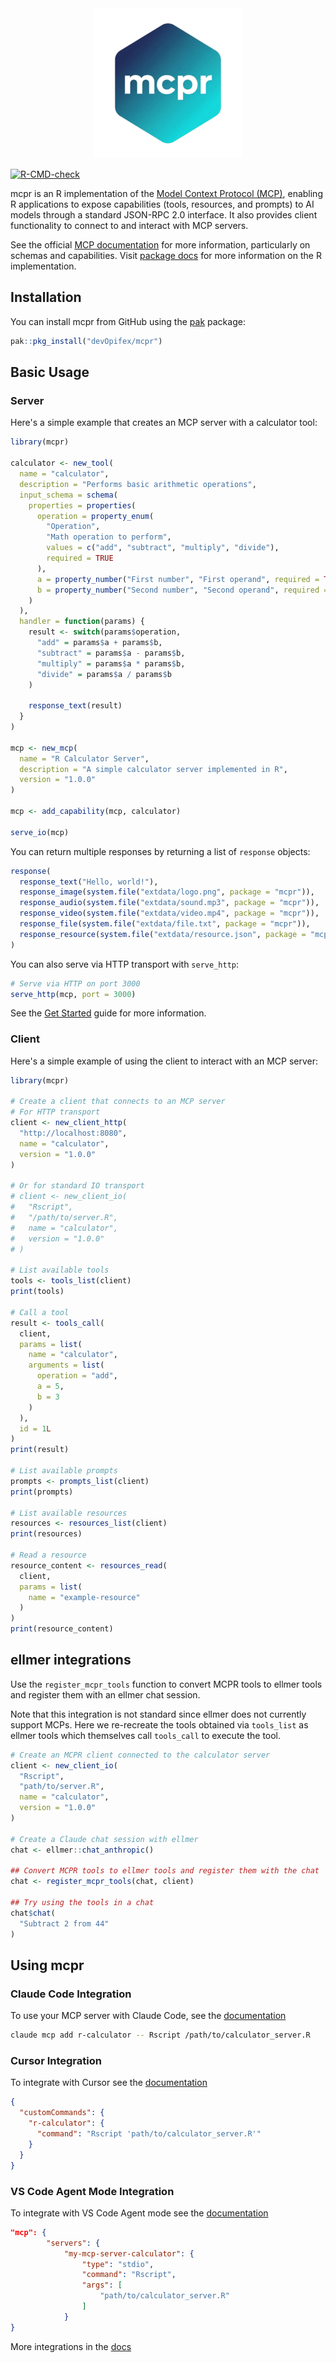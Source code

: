 <div align="center">
<img src="man/figures/logo.png" />
</div>

<!-- badges: start -->
[![R-CMD-check](https://github.com/devOpifex/mcpr/actions/workflows/R-CMD-check.yaml/badge.svg)](https://github.com/devOpifex/mcpr/actions/workflows/R-CMD-check.yaml)
<!-- badges: end -->

mcpr is an R implementation of the [Model Context Protocol (MCP)](https://modelcontextprotocol.io),
enabling R applications to expose capabilities (tools, resources, and prompts)
to AI models through a standard JSON-RPC 2.0 interface. It also provides client
functionality to connect to and interact with MCP servers.

See the official [MCP documentation](https://modelcontextprotocol.io) for more information,
particularly on schemas and capabilities.
Visit [package docs](https://mcpr.opifex.org/) for more information on the R implementation.

## Installation

You can install mcpr from GitHub using the [pak](https://pak.r-lib.org/) package:

```r
pak::pkg_install("devOpifex/mcpr")
```

## Basic Usage

### Server

Here's a simple example that creates an MCP server with a calculator tool:

```r
library(mcpr)

calculator <- new_tool(
  name = "calculator",
  description = "Performs basic arithmetic operations",
  input_schema = schema(
    properties = properties(
      operation = property_enum(
        "Operation", 
        "Math operation to perform", 
        values = c("add", "subtract", "multiply", "divide"),
        required = TRUE
      ),
      a = property_number("First number", "First operand", required = TRUE),
      b = property_number("Second number", "Second operand", required = TRUE)
    )
  ),
  handler = function(params) {
    result <- switch(params$operation,
      "add" = params$a + params$b,
      "subtract" = params$a - params$b,
      "multiply" = params$a * params$b,
      "divide" = params$a / params$b
    )

    response_text(result)
  }
)

mcp <- new_mcp(
  name = "R Calculator Server",
  description = "A simple calculator server implemented in R",
  version = "1.0.0"
)

mcp <- add_capability(mcp, calculator)

serve_io(mcp)
```

You can return multiple responses by returning a list of `response` objects:

```r
response(
  response_text("Hello, world!"),
  response_image(system.file("extdata/logo.png", package = "mcpr")),
  response_audio(system.file("extdata/sound.mp3", package = "mcpr")),
  response_video(system.file("extdata/video.mp4", package = "mcpr")),
  response_file(system.file("extdata/file.txt", package = "mcpr")),
  response_resource(system.file("extdata/resource.json", package = "mcpr"))
)
```

You can also serve via HTTP transport with `serve_http`:

```r
# Serve via HTTP on port 3000
serve_http(mcp, port = 3000)
```

See the [Get Started](https://mcpr.opifex.org/articles/get-started) guide for more information.

### Client

Here's a simple example of using the client to interact with an MCP server:

```r
library(mcpr)

# Create a client that connects to an MCP server
# For HTTP transport
client <- new_client_http(
  "http://localhost:8080",
  name = "calculator",
  version = "1.0.0"
)

# Or for standard IO transport
# client <- new_client_io(
#   "Rscript",
#   "/path/to/server.R",
#   name = "calculator",
#   version = "1.0.0"
# )

# List available tools
tools <- tools_list(client)
print(tools)

# Call a tool
result <- tools_call(
  client,
  params = list(
    name = "calculator",
    arguments = list(
      operation = "add",
      a = 5,
      b = 3
    )
  ),
  id = 1L
)
print(result)

# List available prompts
prompts <- prompts_list(client)
print(prompts)

# List available resources
resources <- resources_list(client)
print(resources)

# Read a resource
resource_content <- resources_read(
  client,
  params = list(
    name = "example-resource"
  )
)
print(resource_content)
```

## ellmer integrations

Use the `register_mcpr_tools` function to convert MCPR tools to ellmer tools and 
register them with an ellmer chat session.

Note that this integration is not standard since ellmer does not currently support
MCPs. Here we re-recreate the tools obtained via `tools_list` as ellmer tools which
themselves call `tools_call` to execute the tool.

```r
# Create an MCPR client connected to the calculator server
client <- new_client_io(
  "Rscript",
  "path/to/server.R",
  name = "calculator",
  version = "1.0.0"
)

# Create a Claude chat session with ellmer
chat <- ellmer::chat_anthropic()

## Convert MCPR tools to ellmer tools and register them with the chat
chat <- register_mcpr_tools(chat, client)

## Try using the tools in a chat
chat$chat(
  "Subtract 2 from 44"
)
```

## Using mcpr

### Claude Code Integration

To use your MCP server with Claude Code, see the [documentation](https://docs.anthropic.com/en/docs/claude-code/tutorials#set-up-model-context-protocol-mcp)

```bash
claude mcp add r-calculator -- Rscript /path/to/calculator_server.R
```

### Cursor Integration

To integrate with Cursor see the [documentation](https://docs.cursor.com/context/model-context-protocol)

```json
{
  "customCommands": {
    "r-calculator": {
      "command": "Rscript 'path/to/calculator_server.R'"
    }
  }
}
```
### VS Code Agent Mode Integration
To integrate with VS Code Agent mode see the [documentation](https://code.visualstudio.com/docs/copilot/chat/mcp-servers#_add-an-mcp-server-to-your-user-settings)
```json
"mcp": {
        "servers": {
            "my-mcp-server-calculator": {
                "type": "stdio",
                "command": "Rscript",
                "args": [
                    "path/to/calculator_server.R"
                ]
            }
}
```
More integrations in the [docs](https://mcpr.opifex.org/articles/client-integration)
